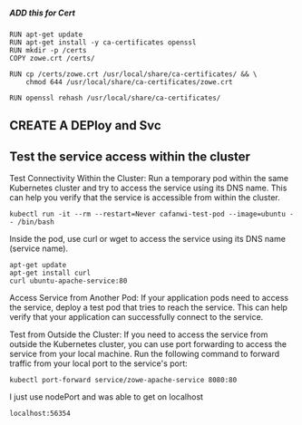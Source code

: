 ##### ADD this for Cert

```
RUN apt-get update
RUN apt-get install -y ca-certificates openssl
RUN mkdir -p /certs
COPY zowe.crt /certs/

RUN cp /certs/zowe.crt /usr/local/share/ca-certificates/ && \
    chmod 644 /usr/local/share/ca-certificates/zowe.crt

RUN openssl rehash /usr/local/share/ca-certificates/
```

## CREATE A DEPloy and Svc

## Test the service access within the cluster

Test Connectivity Within the Cluster:
Run a temporary pod within the same Kubernetes cluster and try to access the service using its DNS name. This can help you verify that the service is accessible from within the cluster.

```
kubectl run -it --rm --restart=Never cafanwi-test-pod --image=ubuntu -- /bin/bash
```

Inside the pod, use curl or wget to access the service using its DNS name (service name).

```
apt-get update
apt-get install curl
curl ubuntu-apache-service:80
```

Access Service from Another Pod:
If your application pods need to access the service, deploy a test pod that tries to reach the service. This can help verify that your application can successfully connect to the service.

Test from Outside the Cluster:
If you need to access the service from outside the Kubernetes cluster, you can use port forwarding to access the service from your local machine. Run the following command to forward traffic from your local port to the service's port:

```
kubectl port-forward service/zowe-apache-service 8080:80
```

I just use nodePort and was able to get on localhost

```
localhost:56354
```